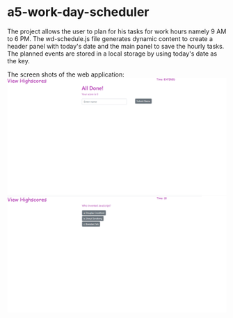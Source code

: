 # a5-work-day-scheduler
The project allows the user to plan for his tasks for work hours namely 9 AM to 6 PM.
The wd-schedule.js file generates dynamic content to create a header panel with today's date and the main panel to save the hourly tasks.
The planned events are stored in a local storage by using today's date as the key.

The screen shots of the web application:
![Screenshot - 1](https://github.com/tushark-bootcamp/a4-webapi-codequiz/blob/master/Javascript%20quiz-1.png)
![Screenshot - 2](https://github.com/tushark-bootcamp/a4-webapi-codequiz/blob/master/Javascript%20quiz-2.png)